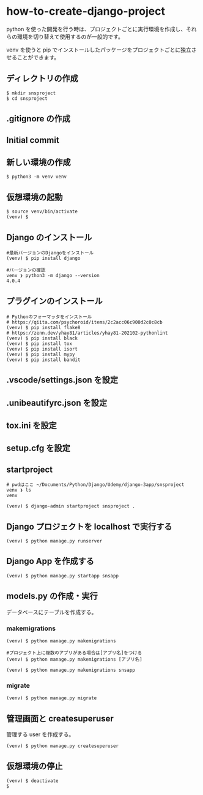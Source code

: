 # how-to-create-django-project

python を使った開発を行う時は、プロジェクトごとに実行環境を作成し、それらの環境を切り替えて使用するのが一般的です。

venv を使うと pip でインストールしたパッケージをプロジェクトごとに独立させることができます。

## ディレクトリの作成

```
$ mkdir snsproject
$ cd snsproject
```

## .gitignore の作成

## Initial commit

## 新しい環境の作成

```
$ python3 -m venv venv
```

## 仮想環境の起動

```
$ source venv/bin/activate
(venv) $
```

## Django のインストール

```
#最新バージョンのDjangoをインストール
(venv) $ pip install django

#バージョンの確認
venv ❯ python3 -m django --version
4.0.4
```

## プラグインのインストール

```
# Pythonのフォーマッタをインストール
# https://qiita.com/psychoroid/items/2c2acc06c900d2c0c8cb
(venv) $ pip install flake8
# https://zenn.dev/yhay81/articles/yhay81-202102-pythonlint
(venv) $ pip install black
(venv) $ pip install tox
(venv) $ pip install isort
(venv) $ pip install mypy
(venv) $ pip install bandit
```

## .vscode/settings.json を設定

## .unibeautifyrc.json を設定

## tox.ini を設定

## setup.cfg を設定

## startproject

```
# pwdはここ ~/Documents/Python/Django/Udemy/django-3app/snsproject
venv ❯ ls
venv

(venv) $ django-admin startproject snsproject .
```

## Django プロジェクトを localhost で実行する

```
(venv) $ python manage.py runserver
```

## Django App を作成する

```
(venv) $ python manage.py startapp snsapp
```

## models.py の作成・実行

データベースにテーブルを作成する。

### makemigrations

```
(venv) $ python manage.py makemigrations

#プロジェクト上に複数のアプリがある場合は[アプリ名]をつける
(venv) $ python manage.py makemigrations [アプリ名]

(venv) $ python manage.py makemigrations snsapp
```

### migrate

```
(venv) $ python manage.py migrate
```

## 管理画面と createsuperuser

管理する user を作成する。

```
(venv) $ python manage.py createsuperuser
```

## 仮想環境の停止

```
(venv) $ deactivate
$
```
